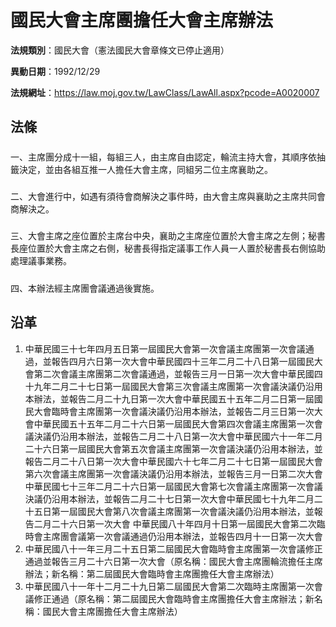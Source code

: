 # 國民大會主席團擔任大會主席辦法




**法規類別**：國民大會（憲法國民大會章條文已停止適用）

**異動日期**：1992/12/29  

**法規網址**：https://law.moj.gov.tw/LawClass/LawAll.aspx?pcode=A0020007



## 法條
##### 
一、主席團分成十一組，每組三人，由主席自由認定，輪流主持大會，其順序依抽籤決定，並由各組互推一人擔任大會主席，同組另二位主席襄助之。

##### 
二、大會進行中，如遇有須待會商解決之事件時，由大會主席與襄助之主席共同會商解決之。

##### 
三、大會主席之座位置於主席台中央，襄助之主席座位置於大會主席之左側；秘書長座位置於大會主席之右側，秘書長得指定議事工作人員一人置於秘書長右側協助處理議事業務。

##### 
四、本辦法經主席團會議通過後實施。

## 沿革
1. 中華民國三十七年四月五日第一屆國民大會第一次會議主席團第一次會議通過，並報告四月六日第一次大會中華民國四十三年二月二十八日第一屆國民大會第二次會議主席團第二次會議通過，並報告三月一日第一次大會中華民國四十九年二月二十七日第一屆國民大會第三次會議主席團第一次會議決議仍沿用本辦法，並報告二月二十九日第一次大會中華民國五十五年二月二日第一屆國民大會臨時會主席團第一次會議決議仍沿用本辦法，並報告二月三日第一次大會中華民國五十五年二月二十六日第一屆國民大會第四次會議主席團第一次會議決議仍沿用本辦法，並報告二月二十八日第一次大會中華民國六十一年二月二十六日第一屆國民大會第五次會議主席團第一次會議決議仍沿用本辦法，並報告二月二十八日第一次大會中華民國六十七年二月二十七日第一屆國民大會第六次會議主席團第一次會議決議仍沿用本辦法，並報告三月一日第二次大會中華民國七十三年二月二十六日第一屆國民大會第七次會議主席團第一次會議決議仍沿用本辦法，並報告二月二十七日第一次大會中華民國七十九年二月二十五日第一屆國民大會第八次會議主席團第一次會議決議仍沿用本辦法，並報告二月二十六日第一次大會  中華民國八十年四月十日第一屆國民大會第二次臨時會主席團會議第一次會議通過仍沿用本辦法，並報告四月十一日第一次大會
1. 中華民國八十一年三月二十五日第二屆國民大會臨時會主席團第一次會議修正通過並報告三月二十六日第一次大會（原名稱：國民大會主席團輪流擔任主席辦法；新名稱：第二屆國民大會臨時會主席團擔任大會主席辦法）
1. 中華民國八十一年十二月二十九日第二屆國民大會第二次臨時主席團第一次會議修正通過（原名稱：第二屆國民大會臨時會主席團擔任大會主席辦法；新名稱：國民大會主席團擔任大會主席辦法）
